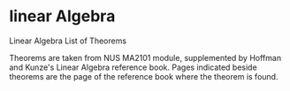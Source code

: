 # linear Algebra
Linear Algebra List of Theorems

Theorems are taken from NUS MA2101 module, supplemented by Hoffman and Kunze's Linear Algebra reference book. Pages indicated beside theorems are the page of the reference book where the theorem is found. 
